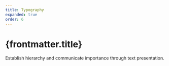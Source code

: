 ```yaml
---
title: Typography
expanded: true
order: 6
---
```


# {frontmatter.title}

<Lede>

Establish hierarchy and communicate importance through text presentation.

</Lede>

<RichCardGrid cards={posts} />

